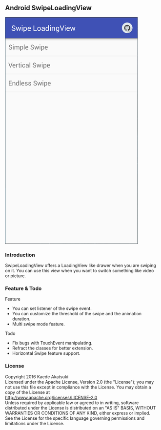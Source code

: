 ## Android SwipeLoadingView
![preview](doc/swipeload_preview.gif)

### Introduction
SwipeLoadingView offers a LoadingView like drawer when you are swiping on it. You can use this view when you want to switch something like video or picture.

### Feature & Todo

Feature
 - You can set listener of the swipe event.
 - You can customize the threshold of the swipe and the animation duration.
 - Multi swipe mode feature.

Todo
 - Fix bugs with TouchEvent manipulating.
 - Refract the classes for better extension.
 - Horizontal Swipe feature support.

### License
Copyright 2016 Kaede Akatsuki
<br>Licensed under the Apache License, Version 2.0 (the "License"); you may not use this file except in compliance with the License. You may obtain a copy of the License at<br>
http://www.apache.org/licenses/LICENSE-2.0
<br>Unless required by applicable law or agreed to in writing, software distributed under the License is distributed on an "AS IS" BASIS, WITHOUT WARRANTIES OR CONDITIONS OF ANY KIND, either express or implied. See the License for the specific language governing permissions and limitations under the License.

